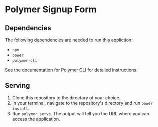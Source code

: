 # Polymer Signup Form

## Dependencies

The following dependencies are needed to run this appliction:
  * `npm`
  * `bower` 
  * `polymer-cli`

See the documentation for [Polymer CLI](https://www.polymer-project.org/2.0/docs/tools/polymer-cli)
for detailed instructions.

## Serving
1. Clone this repository to the directory of your choice. 
2. In your terminal, navigate to the repository's directory and run `bower install`.
3. Run `polymer serve`. The output will tell you the URL where you can access the application.